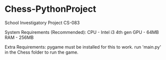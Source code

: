 # Chess-PythonProject
School Investigatory Project CS-083


System Requirements (Recommended):
CPU - Intel i3 4th gen
GPU - 64MB
RAM - 256MB 

Extra Requirements:
pygame must be installed for this to work.
run 'main.py' in the Chess folder to run the game.
